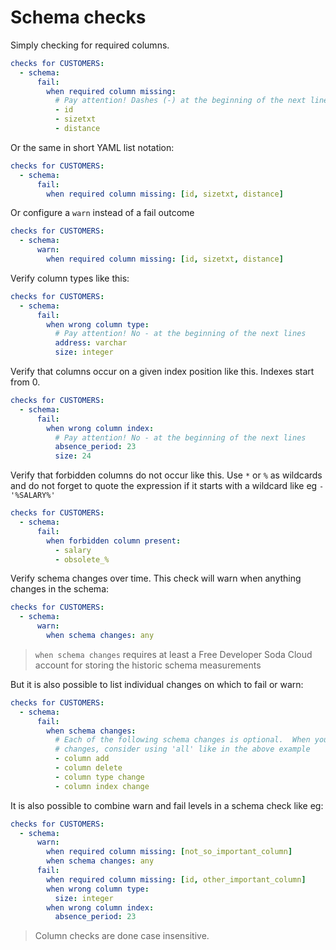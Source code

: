 # Schema checks

Simply checking for required columns.
```yaml
checks for CUSTOMERS:
  - schema:
      fail:
        when required column missing:
          # Pay attention! Dashes (-) at the beginning of the next lines
          - id
          - sizetxt
          - distance
```
Or the same in short YAML list notation:
```yaml
checks for CUSTOMERS:
  - schema:
      fail:
        when required column missing: [id, sizetxt, distance]
```
Or configure a `warn` instead of a fail outcome
```yaml
checks for CUSTOMERS:
  - schema:
      warn:
        when required column missing: [id, sizetxt, distance]
```

Verify column types like this:
```yaml
checks for CUSTOMERS:
  - schema:
      fail:
        when wrong column type:
          # Pay attention! No - at the beginning of the next lines
          address: varchar
          size: integer
```

Verify that columns occur on a given index position like this.
Indexes start from 0.
```yaml
checks for CUSTOMERS:
  - schema:
      fail:
        when wrong column index:
          # Pay attention! No - at the beginning of the next lines
          absence_period: 23
          size: 24
```

Verify that forbidden columns do not occur like this. Use `*` or `%` as wildcards and
do not forget to quote the expression if it starts with a wildcard like eg `- '%SALARY%'`
```yaml
checks for CUSTOMERS:
  - schema:
      fail:
        when forbidden column present:
          - salary
          - obsolete_%
```

Verify schema changes over time.
This check will warn when anything changes in the schema:
```yaml
checks for CUSTOMERS:
  - schema:
      warn:
        when schema changes: any
````

> `when schema changes` requires at least a Free Developer Soda Cloud account for storing the historic schema measurements

But it is also possible to list individual changes on which to fail or warn:
```yaml
checks for CUSTOMERS:
  - schema:
      fail:
        when schema changes:
          # Each of the following schema changes is optional.  When you want to fail on any of the
          # changes, consider using 'all' like in the above example
          - column add
          - column delete
          - column type change
          - column index change
```

It is also possible to combine warn and fail levels in a schema check like eg:
```yaml
checks for CUSTOMERS:
  - schema:
      warn:
        when required column missing: [not_so_important_column]
        when schema changes: any
      fail:
        when required column missing: [id, other_important_column]
        when wrong column type:
          size: integer
        when wrong column index:
          absence_period: 23
```

> Column checks are done case insensitive.
